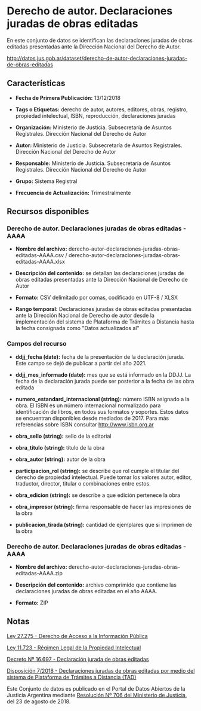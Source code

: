 Derecho de autor. Declaraciones juradas de obras editadas
=========================================================

En este conjunto de datos se identifican las declaraciones juradas de obras editadas presentadas ante la Dirección Nacional del Derecho de Autor.

<http://datos.jus.gob.ar/dataset/derecho-de-autor-declaraciones-juradas-de-obras-editadas>

Características
---------------

-   **Fecha de Primera Publicación:** 13/12/2018

-   **Tags o Etiquetas:** derecho de autor, autores, editores, obras, registro, propiedad intelectual, ISBN, reproducción, declaraciones juradas

-   **Organización:** Ministerio de Justicia. Subsecretaría de Asuntos Registrales. Dirección Nacional del Derecho de Autor

-   **Autor:** Ministerio de Justicia. Subsecretaría de Asuntos Registrales. Dirección Nacional del Derecho de Autor

-   **Responsable:** Ministerio de Justicia. Subsecretaría de Asuntos Registrales. Dirección Nacional del Derecho de Autor

-   **Grupo:** Sistema Registral

-   **Frecuencia de Actualización:** Trimestralmente

Recursos disponibles
--------------------

### Derecho de autor. Declaraciones juradas de obras editadas - AAAA

-   **Nombre del archivo:** derecho-autor-declaraciones-juradas-obras-editadas-AAAA.csv / derecho-autor-declaraciones-juradas-obras-editadas-AAAA.xlsx

-   **Descripción del contenido:** se detallan las declaraciones juradas de obras editadas presentadas ante la Dirección Nacional de Derecho de Autor

-   **Formato:** CSV delimitado por comas, codificado en UTF-8 / XLSX

-   **Rango temporal:** Declaraciones juradas de obras editadas presentadas ante la Dirección Nacional de Derecho de autor desde la implementación del sistema de Plataforma de Trámites a Distancia hasta la fecha consignada como "Datos actualizados al"

### Campos del recurso

-   **ddjj_fecha (date):** fecha de la presentación de la declaración jurada. Este campo se dejó de publicar a partir del año 2021.

-   **ddjj_mes_informado (date):** mes que se está informado en la DDJJ. La fecha de la declaración jurada puede ser posterior a la fecha de las obra editada

-   **numero_estandard_internacional (string):** número ISBN asignado a la obra. El ISBN es un número internacional normalizado para identificación de libros, en todos sus formatos y soportes. Estos datos se encuentran disponibles desde mediados de 2017. Para más referencias sobre ISBN consultar <http://www.isbn.org.ar>

-   **obra_sello (string):** sello de la editorial

-   **obra_titulo (string):** título de la obra

-   **obra_autor (string):** autor de la obra

-   **participacion_rol (string):** se describe que rol cumple el titular del derecho de propiedad intelectual. Puede tomar los valores autor, editor, traductor, director, titular o combinaciones entre estos.

-   **obra_edicion (string):** se describe a que edición pertenece la obra

-   **obra_impresor (string):** firma responsable de hacer las impresiones de la obra

-   **publicacion_tirada (string):** cantidad de ejemplares que si imprimen de la obra

### Derecho de autor. Declaraciones juradas de obras editadas - AAAA

-   **Nombre del archivo:** derecho-autor-declaraciones-juradas-obras-editadas-AAAA.zip

-   **Descripción del contenido:** archivo comprimido que contiene las declaraciones juradas de obras editadas en el año AAAA.

-   **Formato:** ZIP

Notas
-----

[Ley 27.275 - Derecho de Acceso a la Información Pública](http://servicios.infoleg.gob.ar/infolegInternet/anexos/265000-269999/265949/norma.htm)

[Ley 11.723 - Régimen Legal de la Propiedad Intelectual](http://servicios.infoleg.gob.ar/infolegInternet/anexos/40000-44999/42755/texact.htm)

[Decreto Nº 16.697 - Declaración jurada de obras editadas](http://servicios.infoleg.gob.ar/infolegInternet/anexos/85000-89999/85124/norma.htm)

[Disposición 7/2018 - Declaraciones juradas de obras editadas por medio del sistema de Plataforma de Trámites a Distancia (TAD)](http://servicios.infoleg.gob.ar/infolegInternet/anexos/310000-314999/311552/norma.htm)

Este Conjunto de datos es publicado en el Portal de Datos Abiertos de la Justicia Argentina mediante [Resolución Nº 706 del Ministerio de Justicia](http://datos.jus.gob.ar/resoluciones/RESOL-2018-706-APN-MJ.pdf), del 23 de agosto de 2018.
